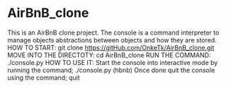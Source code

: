 # AirBnB_clone
This is an AirBnB clone project. The console is a command interpreter to manage objects abstractions between objects and how they are stored.
HOW TO START: git clone https://gitHub.com/OnkeTk/AirBnB_clone.git MOVE INTO THE DIRECTOTY: cd AirBnB_clone RUN THE COMMAND: ./console.py 
HOW TO USE IT: 
Start the console into interactive mode by running the command; ./console.py (hbnb)
 Once done quit the console using the command; quit
